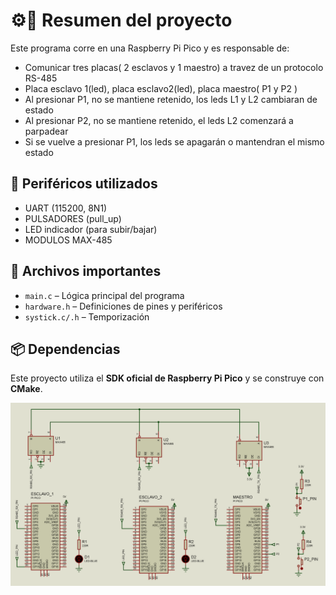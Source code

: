 # ⚙️🦾 Resumen del proyecto 

Este programa corre en una Raspberry Pi Pico y es responsable de:

- Comunicar tres placas( 2 esclavos y 1 maestro) a travez de un protocolo RS-485
- Placa esclavo 1(led), placa esclavo2(led), placa maestro( P1 y P2 )
- Al presionar P1, no se mantiene retenido, los leds L1 y L2 cambiaran de estado
- Al presionar P2, no se mantiene retenido, el leds L2 comenzará a parpadear
- Si se vuelve a presionar P1, los leds se apagarán o mantendran el mismo estado

## 🔌 Periféricos utilizados

- UART (115200, 8N1)
- PULSADORES (pull_up)
- LED indicador (para subir/bajar)
- MODULOS MAX-485

## 📁 Archivos importantes

- `main.c` – Lógica principal del programa
- `hardware.h` – Definiciones de pines y periféricos
- `systick.c/.h` – Temporización

## 📦 Dependencias

Este proyecto utiliza el **SDK oficial de Raspberry Pi Pico** y se construye con **CMake**.

![MONTAJE DEL CIRCUITO EN PROTOBOARD](img/montaje.png)
